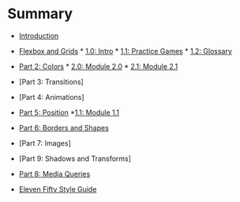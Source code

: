 # Summary

* [Introduction](README.md)
* [Flexbox and Grids](FlexboxGrids/1.0.md)
        * [1.0: Intro](FlexboxGrids/1.0.md)
        * [1.1: Practice Games](FlexboxGrids/1.1.md)
        * [1.2: Glossary](FlexboxGrids/1.2.md)
* [Part 2: Colors](Colors/2.0.md)
        * [2.0: Module 2.0](Colors/2.0.md)
        * [2.1: Module 2.1](Colors/2.1.md)
* [Part 3: Transitions]
* [Part 4: Animations]
* [Part 5: Position](Position/1.0)
        *[1.1: Module 1.1](Postion/1.1)
* [Part 6: Borders and Shapes](BordersShapes/3.0.md)
* [Part 7: Images]
* [Part 9: Shadows and Transforms]
* [Part 8: Media Queries](MQ/8.0)

* [Eleven Fifty Style Guide](StyleGuide/StyleGuide.md)
